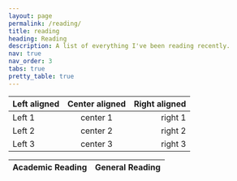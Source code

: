 ```yaml
---
layout: page
permalink: /reading/
title: reading
heading: Reading
description: A list of everything I've been reading recently.
nav: true
nav_order: 3
tabs: true
pretty_table: true
---
```

| Left aligned | Center aligned | Right aligned |
| :----------- | :------------: | ------------: |
| Left 1       |    center 1    |       right 1 |
| Left 2       |    center 2    |       right 2 |
| Left 3       |    center 3    |       right 3 |

<table id="table" data-toggle="table" data-url="{{ '../assets/json/table_data.json' | relative_url }}">
  <thead>
    <tr>
      <th data-field="ar">Academic Reading</th>
      <th data-field="gr">General Reading</th>
    </tr>
  </thead>
</table>